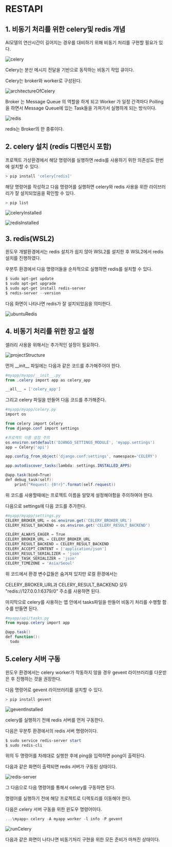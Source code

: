 # RESTAPI

## 1. 비동기 처리를 위한 celery및 redis 개념

AI모델의 연산시간이 길어지는 경우를 대비하기 위해 비동기 처리를 구현할 필요가 있다.

![celery](./img/celery.png)

Celery는 분산 메시지 전달을 기반으로 동작하는 비동기 작업 큐이다.

Celery는 broker와 worker로 구성된다. 

![architectureOfCelery](./img/architectureOfCelery.png)

Broker 는 Message Queue 의 역할을 하게 되고 Worker 가 일정 간격마다 Polling을 하면서 Message Queue에 있는 Task들을 가져가서 실행하게 되는 방식이다.

![redis](./img/redis.png)

redis는 Broker의 한 종류이다.


## 2. celery 설치 (redis 디펜던시 포함)

프로젝트 가상환경에서 해당 명령어를 실행하면 redis를 사용하기 위한 의존성도 한번에 설치할 수 있다.

```powershell
> pip install 'celery[redis]'
```

해당 명령어를 작성하고 다음 명령어를 실행하면 celery와 redis 사용을 위한 라이브러리가 잘 설치되었음을 확인할 수 있다.

```powershell
> pip list
```

![celeryInstalled](./img/celeryInstalled.png)

![redisInstalled](./img/redisInstalled.png)


## 3. redis(WSL2)

윈도우 개발환경에서는 redis 설치가 쉽지 않아 WSL2를 설치한 후 WSL2에서 redis 설치를 진행하였다.

우분투 환경에서 다음 명령어들을 순차적으로 실행하면 redis를 설치할 수 있다.

```powershell
$ sudo apt-get update
$ sudo apt-get upgrade
$ sudo apt-get install redis-server
$ redis-server --version
```
다음 화면이 나타나면 redis가 잘 설치되었음을 의미한다.

![ubuntuRedis](./img/ubuntuRedis.png)

## 4. 비동기 처리를 위한 장고 설정

셀러리 사용을 위해서는 추가적인 설정이 필요하다.

![projectStructure](./img/projectStructure.png)

먼저 \_\_init__ 파일에는 다음과 같은 코드를 추가해주어야 한다.

```powershell
#myapp/myapp/__init__.py
from .celery import app as celery_app

__all__ = ['celery_app']
```
그리고 celery 파일을 만들어 다음 코드를 추가해준다.

```powershell
#myapp/myapp/celery.py
import os

from celery import Celery
from django.conf import settings

#프로젝트 이름 설정 주의
os.environ.setdefault('DJANGO_SETTINGS_MODULE', 'myapp.settings')
app = Celery('api')

app.config_from_object('django.conf:settings', namespace='CELERY')

app.autodiscover_tasks(lambda: settings.INSTALLED_APPS)

@app.task(bind=True)
def debug_task(self):
    print("Request: {0!r}".format(self.request))
```

위 코드를 사용할때에는 프로젝트 이름을 알맞게 설정해야함을 주의하여야 한다.

다음으로 settings에 다음 코드를 추가한다.

```powershell
#myapp/myapp/settings.py
CELERY_BROKER_URL = os.environ.get('CELERY_BROKER_URL')
CELERY_RESULT_BACKEND = os.environ.get('CELERY_RESULT_BACKEND')

CELERY_ALWAYS_EAGER = True
CELERY_BROKER_URL = CELERY_BROKER_URL
CELERY_RESULT_BACKEND = CELERY_RESULT_BACKEND
CELERY_ACCEPT_CONTENT = ['application/json']
CELERY_RESULT_SERIALIZER = 'json'
CELERY_TASK_SERIALIZER = 'json'
CELERY_TIMEZONE = 'Asia/Seoul'
```

위 코드에서 환경 변수값들은 숨겨져 있지만 로컬 환경에서는 

CELERY_BROKER_URL과 CELERY_RESULT_BACKEND 모두 "redis://127.0.0.1:6379/0" 주소를 사용하면 된다.

마지막으로 celery를 사용하는 앱 안에서 tasks파일을 만들어 비동기 처리를 수행할 함수를 만들면 된다.

```powershell
#myapp/api/tasks.py
from myapp.celery import app

@app.task()
def function():
  todo
```

## 5.celery 서버 구동

윈도우 환경에서는 celery worker가 작동하지 않을 경우 gevent 라이브러리를 다운받은 후 진행하는 것을 권장한다.

다음 명령어로 gevent 라이브러리를 설치할 수 있다.

```powershell
> pip install gevent
```

![geventInstalled](./img/geventInstalled.png)

celery를 실행하기 전에 redis 서버를 먼저 구동한다.

다음은 우분투 환경에서의 redis 서버 명령어이다.

```powershell
$ sudo service redis-server start
$ sudo redis-cli
```

위의 두 명령어를 차례대로 실행한 후에 ping을 입력하면 pong이 출력된다. 

다음과 같은 화면이 출력되면 redis 서버가 구동된 상태이다.

![redis-server](./img/pingpong.png)

그 다음으로 다음 명령어를 통해서 celery를 구동하면 된다.

명령어를 실행하기 전에 해당 프로젝트로 디렉토리를 이동해야 한다.

다음은 celery 서버 구동을 위한 윈도우 명령어이다.

```powershell
...\myapp> celery -A myapp worker -l info -P gevent
```

![runCelery](./img/runCelery.png)

다음과 같은 화면이 나타나면 비동기처리 구현을 위한 모든 준비가 마쳐진 상태이다.

